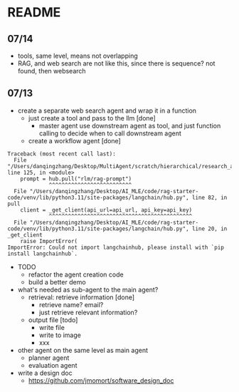 # README

## 07/14
* tools, same level, means not overlapping
* RAG, and web search are not like this, since there is sequence? not found, then websearch

## 07/13
* create a separate web search agent and wrap it in a function
  * just create a tool and pass to the llm [done]
    * master agent use downstream agent as tool, and just function calling to decide when to call downstream agent
  * create a workflow agent [done]

```
Traceback (most recent call last):
  File "/Users/danqingzhang/Desktop/MultiAgent/scratch/hierarchical/research_agent.py", line 125, in <module>
    prompt = hub.pull("rlm/rag-prompt")
             ^^^^^^^^^^^^^^^^^^^^^^^^^^
  File "/Users/danqingzhang/Desktop/AI_MLE/code/rag-starter-code/venv/lib/python3.11/site-packages/langchain/hub.py", line 82, in pull
    client = _get_client(api_url=api_url, api_key=api_key)
             ^^^^^^^^^^^^^^^^^^^^^^^^^^^^^^^^^^^^^^^^^^^^^
  File "/Users/danqingzhang/Desktop/AI_MLE/code/rag-starter-code/venv/lib/python3.11/site-packages/langchain/hub.py", line 20, in _get_client
    raise ImportError(
ImportError: Could not import langchainhub, please install with `pip install langchainhub`.
```
* TODO
  * refactor the agent creation code
  * build a better demo
* what's needed as sub-agent to the main agent?
  * retrieval: retrieve information [done]
    * retrieve name? email?
    * just retrieve relevant information?
  * output file [todo]
    * write file
    * write to image
    * xxx
* other agent on the same level as main agent
  * planner agent
  * evaluation agent
* write a design doc
  * https://github.com/jmomort/software_design_doc